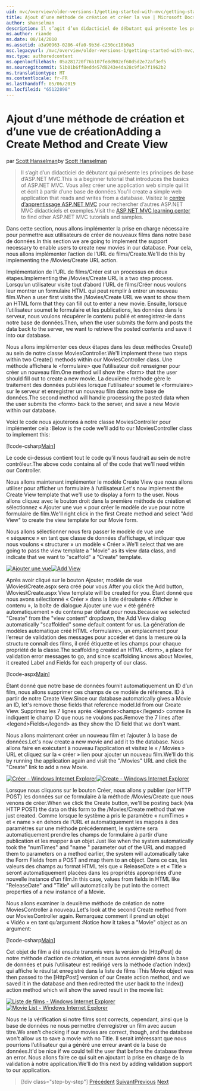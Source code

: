 ```yaml
---
uid: mvc/overview/older-versions-1/getting-started-with-mvc/getting-started-with-mvc-part6
title: Ajout d’une méthode de création et créer la vue | Microsoft Docs
author: shanselman
description: Il s’agit d’un didacticiel de débutant qui présente les principes de base d’ASP.NET MVC. Créer une application web simple qui lit et écrit à partir d’une base de données.
ms.author: riande
ms.date: 08/14/2010
ms.assetid: a3a90963-0286-4fa0-9b3d-c230cc18b0a3
msc.legacyurl: /mvc/overview/older-versions-1/getting-started-with-mvc/getting-started-with-mvc-part6
msc.type: authoredcontent
ms.openlocfilehash: 05a281720f76b107fe8d902ef60d5d2e72af3ef5
ms.sourcegitcommit: 51b01b6ff8edde57d8243e4da28c9f1e7f1962b2
ms.translationtype: MT
ms.contentlocale: fr-FR
ms.lasthandoff: 05/06/2019
ms.locfileid: "65122898"
---
```

# <a name="adding-a-create-method-and-create-view"></a><span data-ttu-id="221e0-104">Ajout d’une méthode de création et d’une vue de création</span><span class="sxs-lookup"><span data-stu-id="221e0-104">Adding a Create Method and Create View</span></span>

<span data-ttu-id="221e0-105">par [Scott Hanselman](https://github.com/shanselman)</span><span class="sxs-lookup"><span data-stu-id="221e0-105">by [Scott Hanselman](https://github.com/shanselman)</span></span>

> <span data-ttu-id="221e0-106">Il s’agit d’un didacticiel de débutant qui présente les principes de base d’ASP.NET MVC.</span><span class="sxs-lookup"><span data-stu-id="221e0-106">This is a beginner tutorial that introduces the basics of ASP.NET MVC.</span></span> <span data-ttu-id="221e0-107">Vous allez créer une application web simple qui lit et écrit à partir d’une base de données.</span><span class="sxs-lookup"><span data-stu-id="221e0-107">You'll create a simple web application that reads and writes from a database.</span></span> <span data-ttu-id="221e0-108">Visitez le [centre d’apprentissage ASP.NET MVC](../../../index.md) pour rechercher d’autres ASP.NET MVC didacticiels et exemples.</span><span class="sxs-lookup"><span data-stu-id="221e0-108">Visit the [ASP.NET MVC learning center](../../../index.md) to find other ASP.NET MVC tutorials and samples.</span></span>

<span data-ttu-id="221e0-109">Dans cette section, nous allons implémenter la prise en charge nécessaire pour permettre aux utilisateurs de créer de nouveaux films dans notre base de données.</span><span class="sxs-lookup"><span data-stu-id="221e0-109">In this section we are going to implement the support necessary to enable users to create new movies in our database.</span></span> <span data-ttu-id="221e0-110">Pour cela, nous allons implémenter l’action de l’URL de films/Create.</span><span class="sxs-lookup"><span data-stu-id="221e0-110">We'll do this by implementing the /Movies/Create URL action.</span></span>

<span data-ttu-id="221e0-111">Implémentation de l’URL de films/Créer est un processus en deux étapes.</span><span class="sxs-lookup"><span data-stu-id="221e0-111">Implementing the /Movies/Create URL is a two step process.</span></span> <span data-ttu-id="221e0-112">Lorsqu’un utilisateur visite tout d’abord l’URL de films/Créer nous voulons leur montrer un formulaire HTML qui peut remplir à entrer un nouveau film.</span><span class="sxs-lookup"><span data-stu-id="221e0-112">When a user first visits the /Movies/Create URL we want to show them an HTML form that they can fill out to enter a new movie.</span></span> <span data-ttu-id="221e0-113">Ensuite, lorsque l’utilisateur soumet le formulaire et les publications, les données dans le serveur, nous voulons récupérer le contenu publié et enregistrez-le dans notre base de données.</span><span class="sxs-lookup"><span data-stu-id="221e0-113">Then, when the user submits the form and posts the data back to the server, we want to retrieve the posted contents and save it into our database.</span></span>

<span data-ttu-id="221e0-114">Nous allons implémenter ces deux étapes dans les deux méthodes Create() au sein de notre classe MoviesController.</span><span class="sxs-lookup"><span data-stu-id="221e0-114">We'll implement these two steps within two Create() methods within our MoviesController class.</span></span> <span data-ttu-id="221e0-115">Une méthode affichera le &lt;formulaire&gt; que l’utilisateur doit renseigner pour créer un nouveau film.</span><span class="sxs-lookup"><span data-stu-id="221e0-115">One method will show the &lt;form&gt; that the user should fill out to create a new movie.</span></span> <span data-ttu-id="221e0-116">La deuxième méthode gère le traitement des données publiées lorsque l’utilisateur soumet le &lt;formulaire&gt; sur le serveur et enregistrer un nouveau film dans notre base de données.</span><span class="sxs-lookup"><span data-stu-id="221e0-116">The second method will handle processing the posted data when the user submits the &lt;form&gt; back to the server, and save a new Movie within our database.</span></span>

<span data-ttu-id="221e0-117">Voici le code nous ajouterons à notre classe MoviesController pour implémenter cela :</span><span class="sxs-lookup"><span data-stu-id="221e0-117">Below is the code we'll add to our MoviesController class to implement this:</span></span>

[!code-csharp[Main](getting-started-with-mvc-part6/samples/sample1.cs)]

<span data-ttu-id="221e0-118">Le code ci-dessus contient tout le code qu’il nous faudrait au sein de notre contrôleur.</span><span class="sxs-lookup"><span data-stu-id="221e0-118">The above code contains all of the code that we'll need within our Controller.</span></span>

<span data-ttu-id="221e0-119">Nous allons maintenant implémenter le modèle Create View que nous allons utiliser pour afficher un formulaire à l’utilisateur.</span><span class="sxs-lookup"><span data-stu-id="221e0-119">Let's now implement the Create View template that we'll use to display a form to the user.</span></span> <span data-ttu-id="221e0-120">Nous allons cliquez avec le bouton droit dans la première méthode de création et sélectionnez « Ajouter une vue « pour créer le modèle de vue pour notre formulaire de film.</span><span class="sxs-lookup"><span data-stu-id="221e0-120">We'll right click in the first Create method and select "Add View" to create the view template for our Movie form.</span></span>

<span data-ttu-id="221e0-121">Nous allons sélectionner nous fera passer le modèle de vue une « séquence » en tant que classe de données d’affichage, et indiquer que nous voulons « structurer » un modèle « Créer ».</span><span class="sxs-lookup"><span data-stu-id="221e0-121">We'll select that we are going to pass the view template a "Movie" as its view data class, and indicate that we want to "scaffold" a "Create" template.</span></span>

<span data-ttu-id="221e0-122">[![Ajouter une vue](getting-started-with-mvc-part6/_static/image2.png)](getting-started-with-mvc-part6/_static/image1.png)</span><span class="sxs-lookup"><span data-stu-id="221e0-122">[![Add View](getting-started-with-mvc-part6/_static/image2.png)](getting-started-with-mvc-part6/_static/image1.png)</span></span>

<span data-ttu-id="221e0-123">Après avoir cliqué sur le bouton Ajouter, modèle de vue \Movies\Create.aspx sera créé pour vous.</span><span class="sxs-lookup"><span data-stu-id="221e0-123">After you click the Add button, \Movies\Create.aspx View template will be created for you.</span></span> <span data-ttu-id="221e0-124">Étant donné que nous avons sélectionné « Créer » dans la liste déroulante « Afficher le contenu », la boîte de dialogue Ajouter une vue « été généré automatiquement » du contenu par défaut pour nous.</span><span class="sxs-lookup"><span data-stu-id="221e0-124">Because we selected "Create" from the "view content" dropdown, the Add View dialog automatically "scaffolded" some default content for us.</span></span> <span data-ttu-id="221e0-125">La génération de modèles automatique créé HTML &lt;formulaire&gt;, un emplacement pour l’erreur de validation des messages pour accéder et dans la mesure où la structure connaît des films, il créé étiquette et les champs pour chaque propriété de la classe.</span><span class="sxs-lookup"><span data-stu-id="221e0-125">The scaffolding created an HTML &lt;form&gt;, a place for validation error messages to go, and since scaffolding knows about Movies, it created Label and Fields for each property of our class.</span></span>

[!code-aspx[Main](getting-started-with-mvc-part6/samples/sample2.aspx)]

<span data-ttu-id="221e0-126">Étant donné que notre base de données fournit automatiquement un ID d’un film, nous allons supprimer ces champs de ce modèle de référence. ID à partir de notre Create View.</span><span class="sxs-lookup"><span data-stu-id="221e0-126">Since our database automatically gives a Movie an ID, let's remove those fields that reference model.Id from our Create View.</span></span> <span data-ttu-id="221e0-127">Supprimez les 7 lignes après &lt;légende&gt;champs&lt;/legend&gt; comme ils indiquent le champ ID que nous ne voulons pas.</span><span class="sxs-lookup"><span data-stu-id="221e0-127">Remove the 7 lines after &lt;legend&gt;Fields&lt;/legend&gt; as they show the ID field that we don't want.</span></span>

<span data-ttu-id="221e0-128">Nous allons maintenant créer un nouveau film et l’ajouter à la base de données.</span><span class="sxs-lookup"><span data-stu-id="221e0-128">Let's now create a new movie and add it to the database.</span></span> <span data-ttu-id="221e0-129">Nous allons faire en exécutant à nouveau l’application et visitez le « / Movies » URL et cliquez sur la « créer » lien pour ajouter un nouveau film.</span><span class="sxs-lookup"><span data-stu-id="221e0-129">We'll do this by running the application again and visit the "/Movies" URL and click the "Create" link to add a new Movie.</span></span>

<span data-ttu-id="221e0-130">[![Créer - Windows Internet Explorer](getting-started-with-mvc-part6/_static/image4.png)](getting-started-with-mvc-part6/_static/image3.png)</span><span class="sxs-lookup"><span data-stu-id="221e0-130">[![Create - Windows Internet Explorer](getting-started-with-mvc-part6/_static/image4.png)](getting-started-with-mvc-part6/_static/image3.png)</span></span>

<span data-ttu-id="221e0-131">Lorsque nous cliquons sur le bouton Créer, nous allons y publier (par HTTP POST) les données sur ce formulaire à la méthode /Movies/Create que nous venons de créer.</span><span class="sxs-lookup"><span data-stu-id="221e0-131">When we click the Create button, we'll be posting back (via HTTP POST) the data on this form to the /Movies/Create method that we just created.</span></span> <span data-ttu-id="221e0-132">Comme lorsque le système a pris le paramètre « numTimes » et « name » en dehors de l’URL et automatiquement les mappés à des paramètres sur une méthode précédemment, le système sera automatiquement prendre les champs de formulaire à partir d’une publication et les mapper à un objet.</span><span class="sxs-lookup"><span data-stu-id="221e0-132">Just like when the system automatically took the "numTimes" and "name " parameter out of the URL and mapped them to parameters on a method earlier, the system will automatically take the Form Fields from a POST and map them to an object.</span></span> <span data-ttu-id="221e0-133">Dans ce cas, les valeurs des champs au format HTML tels que « ReleaseDate » et « Title » seront automatiquement placées dans les propriétés appropriées d’une nouvelle instance d’un film.</span><span class="sxs-lookup"><span data-stu-id="221e0-133">In this case, values from fields in HTML like "ReleaseDate" and "Title" will automatically be put into the correct properties of a new instance of a Movie.</span></span>

<span data-ttu-id="221e0-134">Nous allons examiner la deuxième méthode de création de notre MoviesController à nouveau.</span><span class="sxs-lookup"><span data-stu-id="221e0-134">Let's look at the second Create method from our MoviesController again.</span></span> <span data-ttu-id="221e0-135">Remarquez comment il prend un objet « Vidéo » en tant qu’argument :</span><span class="sxs-lookup"><span data-stu-id="221e0-135">Notice how it takes a "Movie" object as an argument:</span></span>

[!code-csharp[Main](getting-started-with-mvc-part6/samples/sample3.cs)]

<span data-ttu-id="221e0-136">Cet objet de film a été ensuite transmis vers la version de [HttpPost] de notre méthode d’action de création, et nous avons enregistré dans la base de données et puis l’utilisateur est redirigé vers la méthode d’action Index() qui affiche le résultat enregistré dans la liste de films :</span><span class="sxs-lookup"><span data-stu-id="221e0-136">This Movie object was then passed to the [HttpPost] version of our Create action method, and we saved it in the database and then redirected the user back to the Index() action method which will show the saved result in the movie list:</span></span>

<span data-ttu-id="221e0-137">[![Liste de films - Windows Internet Explorer](getting-started-with-mvc-part6/_static/image6.png)](getting-started-with-mvc-part6/_static/image5.png)</span><span class="sxs-lookup"><span data-stu-id="221e0-137">[![Movie List - Windows Internet Explorer](getting-started-with-mvc-part6/_static/image6.png)](getting-started-with-mvc-part6/_static/image5.png)</span></span>

<span data-ttu-id="221e0-138">Nous ne la vérification si notre films sont corrects, cependant, ainsi que la base de données ne nous permettre d’enregistrer un film avec aucun titre.</span><span class="sxs-lookup"><span data-stu-id="221e0-138">We aren't checking if our movies are correct, though, and the database won't allow us to save a movie with no Title.</span></span> <span data-ttu-id="221e0-139">Il serait intéressant que nous pourrions l’utilisateur qui a généré une erreur avant de la base de données.</span><span class="sxs-lookup"><span data-stu-id="221e0-139">It'd be nice if we could tell the user that before the database threw an error.</span></span> <span data-ttu-id="221e0-140">Nous allons faire ce qui suit en ajoutant la prise en charge de la validation à notre application.</span><span class="sxs-lookup"><span data-stu-id="221e0-140">We'll do this next by adding validation support to our application.</span></span>

> [!div class="step-by-step"]
> <span data-ttu-id="221e0-141">[Précédent](getting-started-with-mvc-part5.md)
> [Suivant](getting-started-with-mvc-part7.md)</span><span class="sxs-lookup"><span data-stu-id="221e0-141">[Previous](getting-started-with-mvc-part5.md)
[Next](getting-started-with-mvc-part7.md)</span></span>
